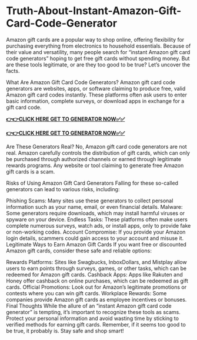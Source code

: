 # Truth-About-Instant-Amazon-Gift-Card-Code-Generator

Amazon gift cards are a popular way to shop online, offering flexibility for purchasing everything from electronics to household essentials. Because of their value and versatility, many people search for “instant Amazon gift card code generators” hoping to get free gift cards without spending money. But are these tools legitimate, or are they too good to be true? Let’s uncover the facts.

What Are Amazon Gift Card Code Generators?
Amazon gift card code generators are websites, apps, or software claiming to produce free, valid Amazon gift card codes instantly. These platforms often ask users to enter basic information, complete surveys, or download apps in exchange for a gift card code.

[**👉👉CLICK HERE GET TO GENERATOR NOW✅✅**](https://free24.raj-solution.com/free-amazon-gift-card/)

[**👉👉CLICK HERE GET TO GENERATOR NOW✅✅**](https://free24.raj-solution.com/free-amazon-gift-card/)

Are These Generators Real?
No, Amazon gift card code generators are not real. Amazon carefully controls the distribution of gift cards, which can only be purchased through authorized channels or earned through legitimate rewards programs. Any website or tool claiming to generate free Amazon gift cards is a scam.

Risks of Using Amazon Gift Card Generators
Falling for these so-called generators can lead to various risks, including:

Phishing Scams: Many sites use these generators to collect personal information such as your name, email, or even financial details.
Malware: Some generators require downloads, which may install harmful viruses or spyware on your device.
Endless Tasks: These platforms often make users complete numerous surveys, watch ads, or install apps, only to provide fake or non-working codes.
Account Compromise: If you provide your Amazon login details, scammers could gain access to your account and misuse it.
Legitimate Ways to Earn Amazon Gift Cards
If you want free or discounted Amazon gift cards, consider these safe and reliable options:

Rewards Platforms: Sites like Swagbucks, InboxDollars, and Mistplay allow users to earn points through surveys, games, or other tasks, which can be redeemed for Amazon gift cards.
Cashback Apps: Apps like Rakuten and Honey offer cashback on online purchases, which can be redeemed as gift cards.
Official Promotions: Look out for Amazon’s legitimate promotions or contests where you can win gift cards.
Workplace Rewards: Some companies provide Amazon gift cards as employee incentives or bonuses.
Final Thoughts
While the allure of an “instant Amazon gift card code generator” is tempting, it’s important to recognize these tools as scams. Protect your personal information and avoid wasting time by sticking to verified methods for earning gift cards. Remember, if it seems too good to be true, it probably is. Stay safe and shop smart!
